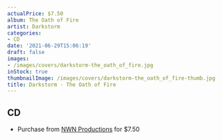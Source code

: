 ```yaml
---
actualPrice: $7.50
album: The Oath of Fire
artist: Darkstorm
categories:
- CD
date: '2021-06-29T15:06:19'
draft: false
images:
- /images/covers/darkstorm-the_oath_of_fire.jpg
inStock: true
thumbnailImage: /images/covers/darkstorm-the_oath_of_fire-thumb.jpg
title: Darkstorm - The Oath of Fire
---
```


## CD
* Purchase from [NWN Productions](http://shop.nwnprod.com/index.php?route=product/product&path=93&product_id=8731&sort=pd.name&order=ASC) for $7.50
